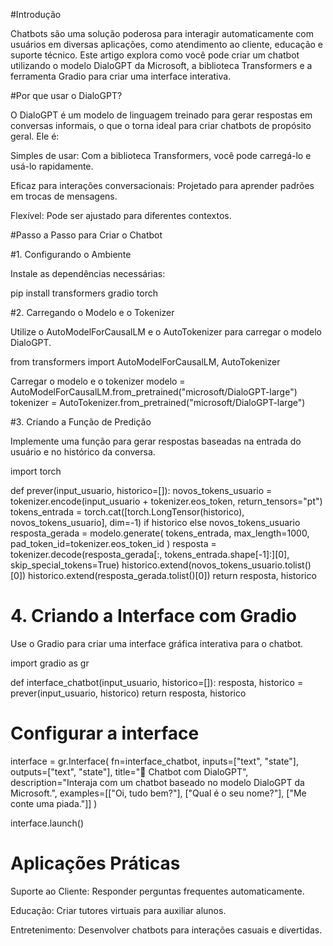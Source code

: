 #Introdução

Chatbots são uma solução poderosa para interagir automaticamente com usuários em diversas aplicações, como atendimento ao cliente, educação e suporte técnico. Este artigo explora como você pode criar um chatbot utilizando o modelo DialoGPT da Microsoft, a biblioteca Transformers e a ferramenta Gradio para criar uma interface interativa.

#Por que usar o DialoGPT?

O DialoGPT é um modelo de linguagem treinado para gerar respostas em conversas informais, o que o torna ideal para criar chatbots de propósito geral. Ele é:

Simples de usar: Com a biblioteca Transformers, você pode carregá-lo e usá-lo rapidamente.

Eficaz para interações conversacionais: Projetado para aprender padrões em trocas de mensagens.

Flexível: Pode ser ajustado para diferentes contextos.

#Passo a Passo para Criar o Chatbot

#1. Configurando o Ambiente

Instale as dependências necessárias:

pip install transformers gradio torch

#2. Carregando o Modelo e o Tokenizer

Utilize o AutoModelForCausalLM e o AutoTokenizer para carregar o modelo DialoGPT.

from transformers import AutoModelForCausalLM, AutoTokenizer

Carregar o modelo e o tokenizer
modelo = AutoModelForCausalLM.from_pretrained("microsoft/DialoGPT-large")
tokenizer = AutoTokenizer.from_pretrained("microsoft/DialoGPT-large")

#3. Criando a Função de Predição

Implemente uma função para gerar respostas baseadas na entrada do usuário e no histórico da conversa.

import torch

def prever(input_usuario, historico=[]):
    novos_tokens_usuario = tokenizer.encode(input_usuario + tokenizer.eos_token, return_tensors="pt")
    tokens_entrada = torch.cat([torch.LongTensor(historico), novos_tokens_usuario], dim=-1) if historico else novos_tokens_usuario
    resposta_gerada = modelo.generate(
        tokens_entrada, max_length=1000, pad_token_id=tokenizer.eos_token_id
    )
    resposta = tokenizer.decode(resposta_gerada[:, tokens_entrada.shape[-1]:][0], skip_special_tokens=True)
    historico.extend(novos_tokens_usuario.tolist()[0])
    historico.extend(resposta_gerada.tolist()[0])
    return resposta, historico

# 4. Criando a Interface com Gradio

Use o Gradio para criar uma interface gráfica interativa para o chatbot.

import gradio as gr

def interface_chatbot(input_usuario, historico=[]):
    resposta, historico = prever(input_usuario, historico)
    return resposta, historico

# Configurar a interface
interface = gr.Interface(
    fn=interface_chatbot,
    inputs=["text", "state"],
    outputs=["text", "state"],
    title="🤖 Chatbot com DialoGPT",
    description="Interaja com um chatbot baseado no modelo DialoGPT da Microsoft.",
    examples=[["Oi, tudo bem?"], ["Qual é o seu nome?"], ["Me conte uma piada."]]
)

interface.launch()

# Aplicações Práticas

Suporte ao Cliente: Responder perguntas frequentes automaticamente.

Educação: Criar tutores virtuais para auxiliar alunos.

Entretenimento: Desenvolver chatbots para interações casuais e divertidas.


